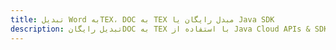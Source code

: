 ---title: تبدیل Word بهTEX، DOC به TEX مبدل رایگان یا Java SDKdescription: تبدیل رایگانDOC به TEX با استفاده از Java Cloud APIs & SDK. همچنین اسناد Microsoft Word و OpenOffice را در Cloud ایجاد، ویرایش و رندر کنید.---